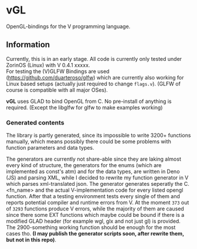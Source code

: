 # vGL
OpenGL-bindings for the V programming language.

## Information
Currently, this is in an early stage. All code is currently only tested under ZorinOS (Linux) with V 0.4.1 xxxxx.  
For testing the (V)GLFW Bindings are used (https://github.com/duarteroso/glfw) which are currently also
working for Linux based setups (actually just required to change `flags.v`). (GLFW of course is compatible with all major OSes).

**vGL** uses GLAD to bind OpenGL from C. No pre-install of anything is required. (Except the libglfw for glfw
to make examples working)

### Generated contents
The library is partly generated, since its impossible to write 3200+ functions manually, which means
possibly there could be some problems with function parameters and data types. 

The generators are currently not share-able since they are laking almost every kind of structure,
the generators for the enums (which are implemented as const's atm) and for the data types, are
written in Deno (JS) and parsing XML, while I decided to rewrite my function generator in V
which parses xml-translated json. The generator generates seperatly the C.<fn_name> and the actual
V-implementation code for every listed opengl function. After that a testing environment tests every
single of them and reports potential compiler and runtime errors from V. 
At the moment ` 373 ` out of ` 3293 ` functions produce V errors, while the majority of them
are caused since there some EXT functions which maybe could be bound if there is a modified
GLAD header (for example wgl, glx and not just gl) is provided. 
The 2900-something working function should be enough for the most cases tho.
 **(I may publish the generator scripts soon, after rewrite them, but not in this repo)**.